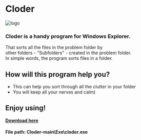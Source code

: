 # Cloder  
 ![logo](https://raw.githubusercontent.com/Jjponvv/Cloder/main/Exe/logo.ico)

### Cloder is a handy program for Windows Explorer.  
 That sorts all the files in the problem folder by  
 other folders - "Subfolders" - created in the problem folder.  
 In simple words, the program sorts files in a folder.

## How will this program help you?
 * This can help you sort through all the clutter in your folder
 * You will keep all your nerves and calm)

## **Enjoy using!**  
 [**Download here**][Download]

 [download]: https://github.com/Jjponvv/Cloder/archive/refs/heads/main.zip
 #### File path: Cloder-main\Exe\cloder.exe
